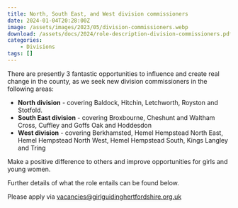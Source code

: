 ```yaml
---
title: North, South East, and West division commissioners
date: 2024-01-04T20:28:00Z
image: /assets/images/2023/05/division-commissioners.webp
download: /assets/docs/2024/role-description-division-commissioners.pdf
categories: 
    - Divisions
tags: []
---
```

There are presently 3 fantastic opportunities to influence and create real change in the county, as we seek new division commissioners in the following areas:

- **North division**  - covering Baldock, Hitchin, Letchworth, Royston and Stotfold.
- **South East division** - covering Broxbourne, Cheshunt and Waltham Cross, Cuffley and Goffs Oak and Hoddesdon
- **West division** - covering Berkhamsted, Hemel Hempstead North East, Hemel Hempstead North West, Hemel Hempstead South, Kings Langley and Tring

Make a positive difference to others and improve opportunities for girls and young women.

Further details of what the role entails can be found below.

Please apply via <vacancies@girlguidinghertfordshire.org.uk>
